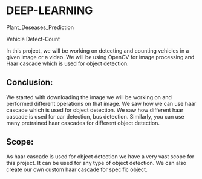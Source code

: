 # DEEP-LEARNING
Plant_Deseases_Prediction

Vehicle Detect-Count

In this project, we will be working on detecting and counting vehicles in a given image or a video. We will be using OpenCV for image processing and Haar cascade which is used for object detection.

## Conclusion:
We started with downloading the image we will be working on and performed different operations on that image. We saw how we can use haar cascade which is used for object detection. We saw how different haar cascade is used for car detection, bus detection. Similarly, you can use many pretrained haar cascades for different object detection.

## Scope:
As haar cascade is used for object detection we have a very vast scope for this project. It can be used for any type of object detection. We can also create our own custom haar cascade for specific object.
